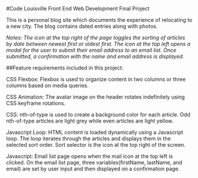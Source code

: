 #Code Louisville Front End Web Development Final Project

This is a personal blog site which documents the experience of relocating to a new city. The blog contains dated entries along with photos.

*Notes: The icon at the top right of the page toggles the sorting of articles by date between newest first or oldest first. The icon at the top left opens a modal for the user to submit their email address to an email list. Once submitted, a confirmation with the name and email address is displayed.*


##Feature requirements included in this project:

CSS Flexbox: Flexbox is used to organize content in two columns or three columns based on media queries.

CSS Animation: The avatar image on the header rotates indefinitely using CSS keyframe rotations.

CSS: nth-of-type is used to create a background color for each article. Odd nth-of-type articles are light grey while even articles are light yellow.
 
Javascript Loop: HTML content is loaded dynamically using a Javascript loop. The loop iterates through the articles and displays them in the selected sort order. Sort selector is the icon at the top right of the screen.

Javascript: Email list page opens when the mail icon at the top left is clicked. On the email list page, three variables(firstName, lastName, and email) are set by user input and then displayed on a confirmation page.